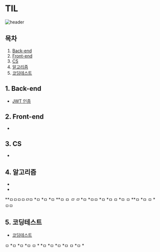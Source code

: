 # TIL

![header](https://capsule-render.vercel.app/api?type=waving&color=auto&height=200&section=header&text=Today%20I%20Learned&fontSize=90)

## 목차

1. [Back-end](#1-Back-end)<br>
2. [Front-end](#2-Front-end)<br>
3. [CS](#3-CS)<br>
4. [알고리즘](#4-알고리즘)<br>
5. [코딩테스트](#5-코딩테스트)<br>

## 1. Back-end

* [JWT 인증](./WEB/Back-end/JWT%20인증.md)

## 2. Front-end

*

## 3. CS

*

## 4. 알고리즘

*


*
**ㅁㅁㅁㅁ*ㅁ*ㅁ
*ㅁ
*ㅁ
*ㅁ
**ㅁ
ㅁ
*ㅁ
ㅁ*
*ㅁ
*ㅁㅁ
*ㅁ
*ㅁ
ㅁ
*ㅁ
ㅁ
**ㅁ
*ㅁ
ㅁ
*ㅁㅁ

## 5. 코딩테스트

* [코딩테스트](https://github.com/wkdehf217/CodingTest)
  
ㅁ
*ㅁ
*ㅁ
*ㅁ
ㅁ
*
*ㅁ
*ㅁ
*ㅁ
*ㅁ
ㅁ
*ㅁ
*

